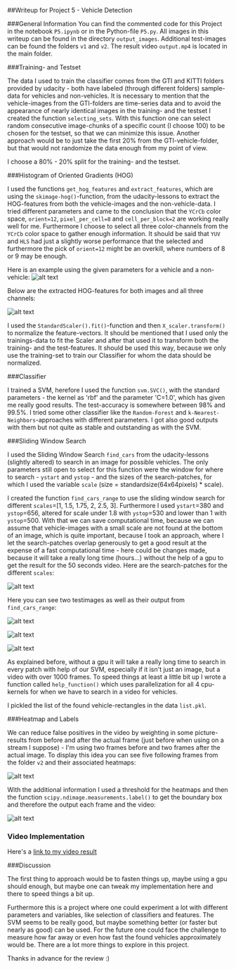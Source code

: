 [//]: # (Image References)
[image1]: ./output_images/car.png
[image2]: ./output_images/Ychannel.png
[image3]: ./output_images/size1.png
[image4]: ./output_images/original_1.jpg
[image5]: ./output_images/original_2.jpg
[image6]: ./output_images/test_1.png
[image7]: ./output_images/row1.png
[image8]: ./output_images/label.png
[video1]: ./output.mp4

##Writeup for Project 5 - Vehicle Detection

###General Information
You can find the commented code for this Project in the notebook `P5.ipynb` or in the Python-file `P5.py`. All images in this writeup can be found in the directory `output_images`. Additional test-images can be found the folders `v1` and `v2`. The result video `output.mp4`  is located in the main folder.


###Training- and Testset

The data I used to train the classifier comes from the GTI and KITTI folders provided by udacity - both have labeled (through different folders) sample-data for vehicles and non-vehicles. It is necessary to mention that the vehicle-images from the GTI-folders are time-series data and to avoid the appearance of nearly identical images in the training- and the testset I created the function `selecting_sets`. With this function one can select random consecutive image-chunks of a specific count (I choose 100) to be chosen for the testset, so that we can minimize this issue. Another approach would be to just take the first 20% from the GTI-vehicle-folder, but that would not randomize the data enough from my point of view. 

I choose a 80% - 20% split for the training- and the testset.

###Histogram of Oriented Gradients (HOG)

I used the functions `get_hog_features` and `extract_features`, which are using the `skimage-hog()`-function, from the udacity-lessons to extract the HOG-features from both the vehicle-images and the non-vehicle-data. I tried different parameters and came to the conclusion that the `YCrCb` color space, `orient=12`, `pixel_per_cell=8` and `cell_per_block=2` are working really well for me. Furthermore I choose to select all three color-channels from the `YCrCb` color space to gather enough information. It should be said that `YUV` and `HLS` had just a slightly worse performance that the selected and furthermore the pick of `orient=12` might be an overkill, where numbers of 8 or 9 may be enough.

Here is an example using the given parameters for a vehicle and a non-vehicle:
![alt text][image1]

Below are the extracted HOG-features for both images and all three channels:

![alt text][image2]

I used the `StandardScaler().fit()`-function and then `X_scaler.transform()` to normalize the feature-vectors. It should be mentioned that I used only the trainings-data to fit the Scaler and after that used it to transform both the training- and the test-features. It should be used this way, because we only use the training-set to train our Classifier for whom the data should be normalized.

###Classifier

I trained a SVM, herefore I used the function `svm.SVC()`, with the standard parameters - the kernel as 'rbf' and the parameter 'C=1.0', which has given me really good results. The test-accuracy is somewhere between 98% and 99.5%. I tried some other classifier like the `Random-Forest` and `k-Nearest-Neighbors`-approaches with different parameters. I got also good outputs with them but not quite as stable and outstanding as with the SVM.

###Sliding Window Search

I used the Sliding Window Search `find_cars` from the udacity-lessons (slightly altered) to search in an image for possible vehicles. The only parameters still open to select for this function were the window for where to search - `ystart` and `ystop` - and the sizes of the search-patches, for which I used the variable `scale` (size = standardsize(64x64pixels) * scale).

I created the function `find_cars_range` to use the sliding window search for different `scales`=[1, 1.5, 1.75, 2, 2.5, 3]. Furthermore I used `ystart`=380 and `ystop`=656, altered for scale under 1.8 with `ystop`=530 and lower than 1 with `ystop`=500. With that we can save computational time, because we can assume that vehicle-images with a small scale are not found at the bottom of an image, which is quite important, because I took an approach, where I let the search-patches overlap generously to get a good result at the expense of a fast computational time - here could be changes made, because it will take a really long time (hours...) without the help of a gpu to get the result for the 50 seconds video. Here are the search-patches for the different `scales`:

![alt text][image3]

Here you can see two testimages as well as their output from `find_cars_range`:

![alt text][image4]

![alt text][image5]

![alt text][image6]

As explained before, without a gpu it will take a really long time to search in every patch with help of our SVM, especially if it isn't just an image, but a video with over 1000 frames. To speed things at least a little bit up I wrote a function called `help_function()` which uses parallelization for all 4 cpu-kernels for when we have to search in a video for vehicles.

I pickled the list of the found vehicle-rectangles in the data `list.pkl`.

###Heatmap and Labels

We can reduce false positives in the video by weighting in some picture-results from before and after the actual frame (just before when using on a stream I suppose) - I'm using two frames before and two frames after the actual image. To display this idea you can see five following frames from the folder `v2` and their associated heatmaps:

![alt text][image7]

With the additional information I used a threshold for the heatmaps and then the function `scipy.ndimage.measurements.label()` to get the boundary box and therefore the output each frame and the video:

![alt text][image8]

### Video Implementation

Here's a [link to my video result](./output.mp4)

###Discussion

The first thing to approach would be to fasten things up, maybe using a gpu should enough, but maybe one can tweak my implementation here and there to speed things a bit up.

Furthermore this is a project where one could experiment a lot with different parameters and variables, like selection of classifiers and features. The SVM seems to be really good, but maybe something better (or faster but nearly as good) can be used. For the future one could face the challenge to measure how far away or even how fast the found vehicles approximately would be. There are a lot more things to explore in this project.

Thanks in advance for the review :)

